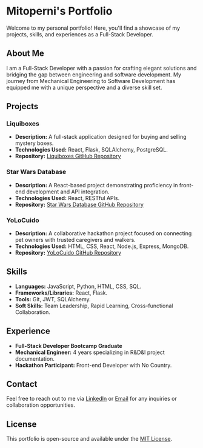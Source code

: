 # Mitoperni's Portfolio

Welcome to my personal portfolio! Here, you'll find a showcase of my projects, skills, and experiences as a Full-Stack Developer.

## About Me

I am a Full-Stack Developer with a passion for crafting elegant solutions and bridging the gap between engineering and software development. My journey from Mechanical Engineering to Software Development has equipped me with a unique perspective and a diverse skill set.

## Projects

### Liquiboxes

- **Description:** A full-stack application designed for buying and selling mystery boxes.
- **Technologies Used:** React, Flask, SQLAlchemy, PostgreSQL.
- **Repository:** [Liquiboxes GitHub Repository](https://github.com/mitoperni/Liquiboxes)

### Star Wars Database

- **Description:** A React-based project demonstrating proficiency in front-end development and API integration.
- **Technologies Used:** React, RESTful APIs.
- **Repository:** [Star Wars Database GitHub Repository](#)

### YoLoCuido

- **Description:** A collaborative hackathon project focused on connecting pet owners with trusted caregivers and walkers.
- **Technologies Used:** HTML, CSS, React, Node.js, Express, MongoDB.
- **Repository:** [YoLoCuido GitHub Repository](https://github.com/mitoperni/Yo-lo-Cuido-No-Country)

## Skills

- **Languages:** JavaScript, Python, HTML, CSS, SQL.
- **Frameworks/Libraries:** React, Flask.
- **Tools:** Git, JWT, SQLAlchemy.
- **Soft Skills:** Team Leadership, Rapid Learning, Cross-functional Collaboration.

## Experience

- **Full-Stack Developer Bootcamp Graduate**
- **Mechanical Engineer:** 4 years specializing in R&D&I project documentation.
- **Hackathon Participant:** Front-end Developer with No Country.

## Contact

Feel free to reach out to me via [LinkedIn](#) or [Email](#) for any inquiries or collaboration opportunities.

## License

This portfolio is open-source and available under the [MIT License](LICENSE).
